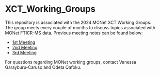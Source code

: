 # XCT_Working_Groups
This repository is associated with the 2024 MONet XCT Working Groups. The group meets every couple of months to discuss topics associated with MONet FTICR-MS data. Previous meeting notes can be found below: 

- [1st Meeting](https://docs.google.com/document/d/1fI6X6-Z6zNl51R0aoipFN2o6C3peMNCaaTKADDPndzI/edit?usp=sharing)
- [2nd Meeting](https://docs.google.com/document/d/1zosZ_KMlyuWM5LRIW2FjOmtrsY0eBSbBO4kP_XO73EE/edit?usp=sharing)
- [3rd Meeting]()

For questions regarding MONet working groups, contact Vanessa Garayburu-Caruso and Odeta Qafoku.
